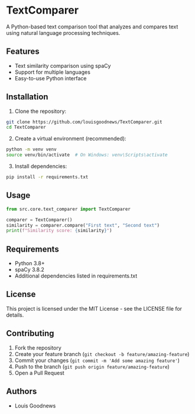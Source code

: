 # TextComparer

A Python-based text comparison tool that analyzes and compares text using natural language processing techniques.

## Features

- Text similarity comparison using spaCy
- Support for multiple languages
- Easy-to-use Python interface

## Installation

1. Clone the repository:
```bash
git clone https://github.com/louisgoodnews/TextComparer.git
cd TextComparer
```

2. Create a virtual environment (recommended):
```bash
python -m venv venv
source venv/bin/activate  # On Windows: venv\Scripts\activate
```

3. Install dependencies:
```bash
pip install -r requirements.txt
```

## Usage

```python
from src.core.text_comparer import TextComparer

comparer = TextComparer()
similarity = comparer.compare("First text", "Second text")
print(f"Similarity score: {similarity}")
```

## Requirements

- Python 3.8+
- spaCy 3.8.2
- Additional dependencies listed in requirements.txt

## License

This project is licensed under the MIT License - see the LICENSE file for details.

## Contributing

1. Fork the repository
2. Create your feature branch (`git checkout -b feature/amazing-feature`)
3. Commit your changes (`git commit -m 'Add some amazing feature'`)
4. Push to the branch (`git push origin feature/amazing-feature`)
5. Open a Pull Request

## Authors

- Louis Goodnews